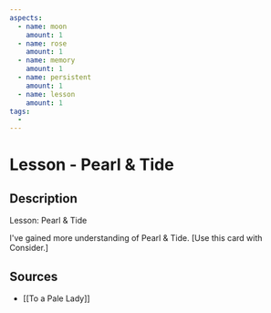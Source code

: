 ```yaml
---
aspects: 
  - name: moon
    amount: 1
  - name: rose
    amount: 1
  - name: memory
    amount: 1
  - name: persistent
    amount: 1
  - name: lesson
    amount: 1
tags:
  - 
---
```


# Lesson - Pearl & Tide

## Description
Lesson: Pearl & Tide

I've gained more understanding of Pearl & Tide. [Use this card with Consider.]
## Sources
- [[To a Pale Lady]]